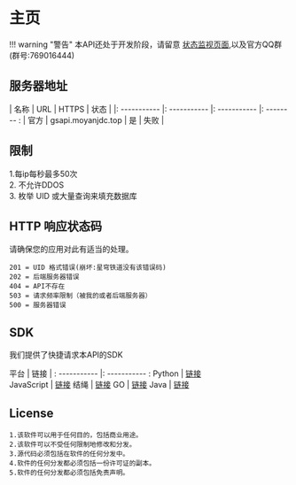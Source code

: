 # 主页

!!! warning "警告"
    本API还处于开发阶段，请留意 [状态监视页面](https://service.moyanjdc.top/status/ms),以及官方QQ群(群号:769016444)
## 服务器地址
   
| 名称 | URL | HTTPS | 状态 |
|: ----------- |: ----------- |: ----------- |: -------- :
| 官方 | gsapi.moyanjdc.top | 是 | 失败 |

## 限制
1.每ip每秒最多50次
<br>
2. 不允许DDOS
<br>
3. 枚举 UID 或大量查询来填充数据库

## HTTP 响应状态码

请确保您的应用对此有适当的处理。
```
201 = UID 格式错误(崩坏:星穹铁道没有该错误码)
202 = 后端服务器错误
404 = API不存在
503 = 请求频率限制（被我的或者后端服务器）
500 = 服务器错误
```

## SDK
我们提供了快捷请求本API的SDK

平台      | 链接 |
: ----------- |: ----------- :
 Python      | [链接](https://service.moyanjdc.top/status/ms)       
 JavaScript   | [链接](https://service.moyanjdc.top/status/ms)
 结绳      | [链接](https://service.moyanjdc.top/status/ms) 
 GO | [链接](https://service.moyanjdc.top/status/ms) 
 Java      | [链接](https://service.moyanjdc.top/status/ms)
 
 
## License

```
1.该软件可以用于任何目的，包括商业用途。
2.该软件可以不受任何限制地修改和分发。
3.源代码必须包括在软件的任何分发中。
4.软件的任何分发都必须包括一份许可证的副本。
5.软件的任何分发都必须包括免责声明。
```